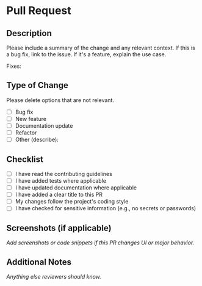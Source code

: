 # Pull Request

## Description

Please include a summary of the change and any relevant context. If this is a bug fix, link to the issue. If it's a feature, explain the use case.

Fixes: <!-- e.g. Fixes #123 -->

## Type of Change

Please delete options that are not relevant.

- [ ] Bug fix
- [ ] New feature
- [ ] Documentation update
- [ ] Refactor
- [ ] Other (describe):

## Checklist

- [ ] I have read the contributing guidelines
- [ ] I have added tests where applicable
- [ ] I have updated documentation where applicable
- [ ] I have added a clear title to this PR
- [ ] My changes follow the project's coding style
- [ ] I have checked for sensitive information (e.g., no secrets or passwords)

## Screenshots (if applicable)

_Add screenshots or code snippets if this PR changes UI or major behavior._

## Additional Notes

_Anything else reviewers should know._
